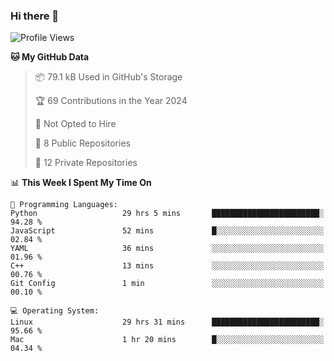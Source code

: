 ### Hi there 👋

<!--
**huayuan4396/huayuan4396** is a ✨ _special_ ✨ repository because its `README.md` (this file) appears on your GitHub profile.

Here are some ideas to get you started:

- 🔭 I’m currently working on ...
- 🌱 I’m currently learning ...
- 👯 I’m looking to collaborate on ...
- 🤔 I’m looking for help with ...
- 💬 Ask me about ...
- 📫 How to reach me: ...
- 😄 Pronouns: ...
- ⚡ Fun fact: ...
-->

<!--START_SECTION:waka-->
![Profile Views](http://img.shields.io/badge/Profile%20Views-2-blue)

**🐱 My GitHub Data** 

> 📦 79.1 kB Used in GitHub's Storage 
 > 
> 🏆 69 Contributions in the Year 2024
 > 
> 🚫 Not Opted to Hire
 > 
> 📜 8 Public Repositories 
 > 
> 🔑 12 Private Repositories 
 > 
📊 **This Week I Spent My Time On** 

```text
💬 Programming Languages: 
Python                   29 hrs 5 mins       ████████████████████████░   94.28 % 
JavaScript               52 mins             █░░░░░░░░░░░░░░░░░░░░░░░░   02.84 % 
YAML                     36 mins             ░░░░░░░░░░░░░░░░░░░░░░░░░   01.96 % 
C++                      13 mins             ░░░░░░░░░░░░░░░░░░░░░░░░░   00.76 % 
Git Config               1 min               ░░░░░░░░░░░░░░░░░░░░░░░░░   00.10 % 

💻 Operating System: 
Linux                    29 hrs 31 mins      ████████████████████████░   95.66 % 
Mac                      1 hr 20 mins        █░░░░░░░░░░░░░░░░░░░░░░░░   04.34 % 
```


<!--END_SECTION:waka-->
